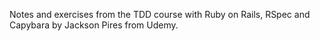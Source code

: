 Notes and exercises from the TDD course with Ruby on Rails, RSpec and Capybara by Jackson Pires from Udemy.
